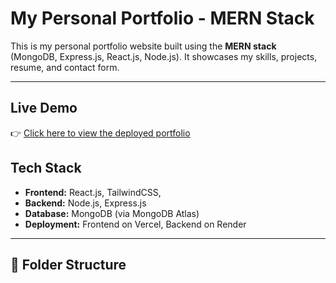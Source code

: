# My Personal Portfolio - MERN Stack

This is my personal portfolio website built using the **MERN stack** (MongoDB, Express.js, React.js, Node.js). It showcases my skills, projects, resume, and contact form.

---

## Live Demo

👉 [Click here to view the deployed portfolio](https://protfolio-frontend-seven.vercel.app/)


## Tech Stack

- **Frontend:** React.js, TailwindCSS, 
- **Backend:** Node.js, Express.js
- **Database:** MongoDB (via MongoDB Atlas)
- **Deployment:** Frontend on Vercel, Backend on Render

---

## 📂 Folder Structure


